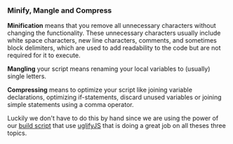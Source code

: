 ### Minify, Mangle and Compress

**Minification** means that you remove all unnecessary characters without changing the functionality. These unnecessary characters usually include white space characters, new line characters, comments, and sometimes block delimiters, which are used to add readability to the code but are not required for it to execute.

**Mangling** your script means renaming your local variables to (usually) single letters.

**Compressing** means to optimize your script like joining variable declarations, optimizing if-statements, discard unused variables or joining simple statements using a comma operator.

Luckily we don't have to do this by hand since we are using the power of our [build script](/Development/Frontend_Development/Setting_up_your_project/Setup_Build_System) that use [uglifyJS](http://lisperator.net/uglifyjs/) that is doing a great job on all theses three topics.
